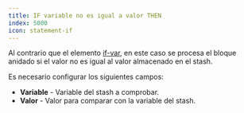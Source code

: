 ```yaml
---
title: IF variable no es igual a valor THEN
index: 5000
icon: statement-if
---
```


Al contrario que el elemento [if-var](/rules/palette/control/if-var), en este caso se procesa el bloque anidado si el
valor no es igual al valor almacenado en el stash.

Es necesario configurar los siguientes campos:

- **Variable** - Variable del stash a comprobar.
- **Valor** - Valor para comparar con la variable del stash.

